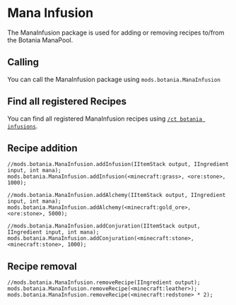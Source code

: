 # Mana Infusion

The ManaInfusion package is used for adding or removing recipes to/from the Botania ManaPool.

## Calling
You can call the ManaInfusion package using `mods.botania.ManaInfusion`

## Find all registered Recipes
You can find all registered ManaInfusion recipes using [`/ct botania infusions`](/Mods/Modtweaker/Botania/Commands).

## Recipe addition

```
//mods.botania.ManaInfusion.addInfusion(IItemStack output, IIngredient input, int mana);
mods.botania.ManaInfusion.addInfusion(<minecraft:grass>, <ore:stone>, 1000);

//mods.botania.ManaInfusion.addAlchemy(IItemStack output, IIngredient input, int mana);
mods.botania.ManaInfusion.addAlchemy(<minecraft:gold_ore>, <ore:stone>, 5000);

//mods.botania.ManaInfusion.addConjuration(IItemStack output, IIngredient input, int mana);
mods.botania.ManaInfusion.addConjuration(<minecraft:stone>, <minecraft:stone>, 1000);
```

## Recipe removal

```
//mods.botania.ManaInfusion.removeRecipe(IIngredient output);
mods.botania.ManaInfusion.removeRecipe(<minecraft:leather>);
mods.botania.ManaInfusion.removeRecipe(<minecraft:redstone> * 2);
```